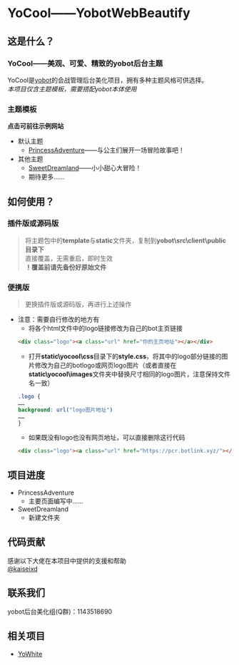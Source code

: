 # YoCool——YobotWebBeautify

## 这是什么？
### YoCool——美观、可爱、精致的yobot后台主题
YoCool是[yobot](https://github.com/pcrbot/yobot)的会战管理后台美化项目，拥有多种主题风格可供选择。</br>
*本项目仅含主题模板，需要搭配yobot本体使用*

### 主题模板
**点击可前往示例网站**
- 默认主题
	- [PrincessAdventure](https://pcr.botlink.xyz/demo/yocool/princessadventure/)——与公主们展开一场冒险故事吧！
- 其他主题
	- [SweetDreamland](https://pcr.botlink.xyz/demo/yocool/sweetdreamland/)——小小甜心大冒险！
	- 期待更多……

## 如何使用？
### 插件版或源码版</br>
> 将主题包中的**template**与**static**文件夹，复制到**yobot\src\client\public目录下**</br>
> 直接覆盖，无需重启，即时生效</br>
> **！覆盖前请先备份好原始文件**</br>
### 便携版</br>
> 更换插件版或源码版，再进行上述操作</br>
- 注意：需要自行修改的地方有</br>
	- 将各个html文件中的logo链接修改为自己的bot主页链接
	```HTML
	<div class="logo"><a class="url" href="你的主页地址"></a></div>
	```
	- 打开**static\yocool\css**目录下的**style.css**，将其中的logo部分链接的图片修改为自己的botlogo或网页logo图片（或者直接在**static\yocool\images**文件夹中替换尺寸相同的logo图片，注意保持文件名一致）
	```CSS
	.logo {
	……
	background: url("logo图片地址")
	……
	}
	```
	- 如果既没有logo也没有网页地址，可以直接删除这行代码
	```HTML
	<div class="logo"><a class="url" href="https://pcr.botlink.xyz/"></a></div>
	```

## 项目进度
- PrincessAdventure
	- 主要页面编写中……
- SweetDreamland
	- 新建文件夹

## 代码贡献
感谢以下大佬在本项目中提供的支援和帮助</br>
[@kaiseixd](https://github.com/kaiseixd)

## 联系我们
yobot后台美化组(Q群)：1143518690

## 相关项目
- [YoWhite](https://github.com/shkongzhu/YoWhite)

